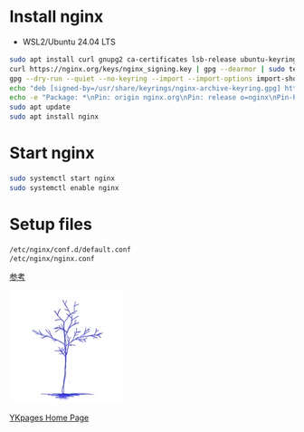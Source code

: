# Install nginx
- WSL2/Ubuntu 24.04 LTS

```sh
sudo apt install curl gnupg2 ca-certificates lsb-release ubuntu-keyring
curl https://nginx.org/keys/nginx_signing.key | gpg --dearmor | sudo tee /usr/share/keyrings/nginx-archive-keyring.gpg >/dev/null
gpg --dry-run --quiet --no-keyring --import --import-options import-show /usr/share/keyrings/nginx-archive-keyring.gpg
echo "deb [signed-by=/usr/share/keyrings/nginx-archive-keyring.gpg] http://nginx.org/packages/ubuntu `lsb_release -cs` nginx" | sudo tee /etc/apt/sources.list.d/nginx.list
echo -e "Package: *\nPin: origin nginx.org\nPin: release o=nginx\nPin-Priority: 900\n" | sudo tee /etc/apt/preferences.d/99nginx
sudo apt update
sudo apt install nginx
```

# Start nginx
```sh
sudo systemctl start nginx
sudo systemctl enable nginx
```

# Setup files
```
/etc/nginx/conf.d/default.conf
/etc/nginx/nginx.conf
```

[参考](https://nginx.org/en/linux_packages.html#Ubuntu)

![](../../images/BlueTreeIcon_200x200.jpg)

[YKpages Home Page](https://yusukekato.github.io/)
